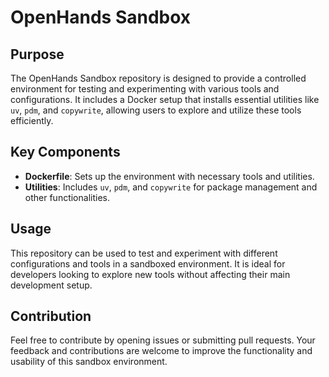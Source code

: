 # OpenHands Sandbox

## Purpose
The OpenHands Sandbox repository is designed to provide a controlled environment for testing and experimenting with various tools and configurations. It includes a Docker setup that installs essential utilities like `uv`, `pdm`, and `copywrite`, allowing users to explore and utilize these tools efficiently.

## Key Components
- **Dockerfile**: Sets up the environment with necessary tools and utilities.
- **Utilities**: Includes `uv`, `pdm`, and `copywrite` for package management and other functionalities.

## Usage
This repository can be used to test and experiment with different configurations and tools in a sandboxed environment. It is ideal for developers looking to explore new tools without affecting their main development setup.

## Contribution
Feel free to contribute by opening issues or submitting pull requests. Your feedback and contributions are welcome to improve the functionality and usability of this sandbox environment.